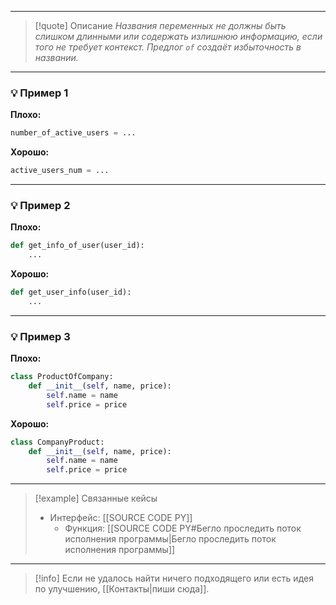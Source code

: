 ***

>[!quote] Описание
_Названия переменных не должны быть слишком длинными или содержать излишнюю информацию, если того не требует контекст.
Предлог `of` создаёт избыточность в названии._

***
### 💡 Пример 1


**Плохо:**
```python
number_of_active_users = ...
```

**Хорошо:**
```python
active_users_num = ...
```

***
### 💡 Пример 2

**Плохо:**
```python
def get_info_of_user(user_id):
    ...
```

**Хорошо:**
```python
def get_user_info(user_id):
    ...
```

***
### 💡 Пример 3

**Плохо:**
```python
class ProductOfCompany:
    def __init__(self, name, price):
        self.name = name
        self.price = price
```

**Хорошо:**
```python
class CompanyProduct:
    def __init__(self, name, price):
        self.name = name
        self.price = price
```

***

> [!example] Связанные кейсы
>- Интерфейс: [[SOURCE CODE PY]]
>	- Функция: [[SOURCE CODE PY#Бегло проследить поток исполнения программы|Бегло проследить поток исполнения программы]]

***

> [!info]
> Если не удалось найти ничего подходящего или есть идея по улучшению, [[Контакты|пиши сюда]].

